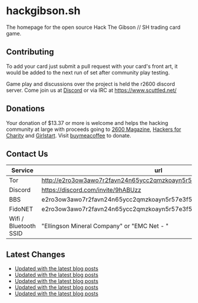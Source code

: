 # hackgibson.sh
The homepage for the open source Hack The Gibson // SH trading card game.


## Contributing

To add your card just submit a pull request with your card's front art, it would be added to the next run of set after community play testing.

Game play and discussions over the project is held the r2600 discord server. Come join us at [Discord](https://discord.com/invite/9hABUzz) or via IRC at https://www.scuttled.net/


## Donations

Your donation of $13.37 or more is welcome and helps the hacking community at large with proceeds going to [2600 Magazine](https://2600.com/), [Hackers for Charity](https://hackersforcharity.org) and [Girlstart](https://girlstart.org).  Visit [buymeacoffee](https://www.buymeacoffee.com/hackgibson.sh) to donate.


## Contact Us

Service | url
-|-
Tor | http://e2ro3ow3awo7r2favn24n65ycc2qmzkoayn5r57e3f56nvjwdcgg32ad.onion
Discord | https://discord.com/invite/9hABUzz
BBS | e2ro3ow3awo7r2favn24n65ycc2qmzkoayn5r57e3f56nvjwdcgg32ad.onion:23
FidoNET | e2ro3ow3awo7r2favn24n65ycc2qmzkoayn5r57e3f56nvjwdcgg32ad.onion:24554
Wifi / Bluetooth SSID | "Ellingson Mineral Company" or "EMC Net - <fidonet address>"

## Latest Changes
<!-- BLOG-POST-LIST:START -->
- [Updated with the latest blog posts](https://github.com/DFW2600/hackgibson.sh/commit/068e2921c27cf9db2169ec3b9e1a55c388922b1f)
- [Updated with the latest blog posts](https://github.com/DFW2600/hackgibson.sh/commit/6c3bbd09dc3ad3d704f30b8fed3dcc7dae08171d)
- [Updated with the latest blog posts](https://github.com/DFW2600/hackgibson.sh/commit/42c0530126f5be13f7c3ba2a0be5427eafa65556)
- [Updated with the latest blog posts](https://github.com/DFW2600/hackgibson.sh/commit/83846228ac69c0fe0d2689869bf4f79af9021b55)
- [Updated with the latest blog posts](https://github.com/DFW2600/hackgibson.sh/commit/c1e2564f1cec38717343be5b46fe8479ff2ecff1)
<!-- BLOG-POST-LIST:END -->
